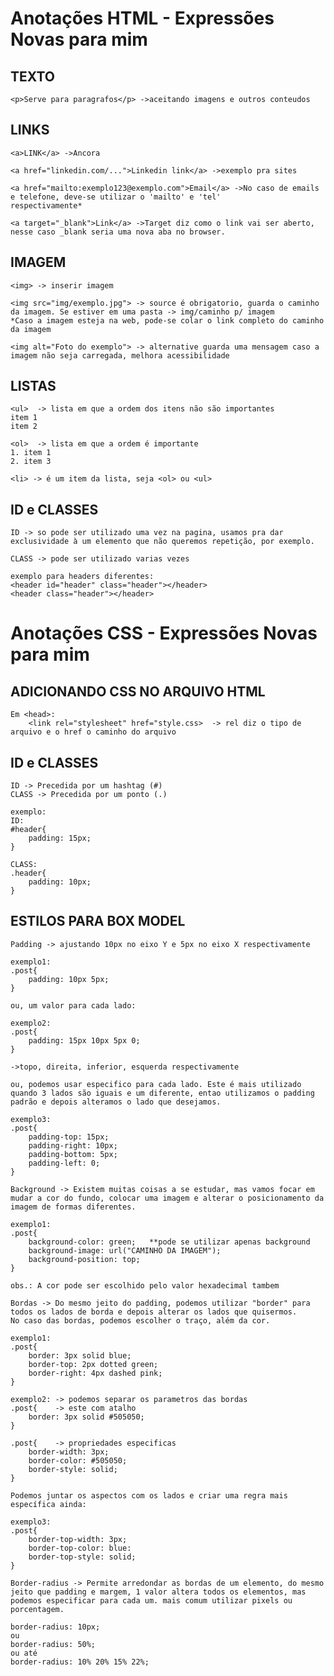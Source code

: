 # Anotações HTML - Expressões Novas para mim

## TEXTO
    <p>Serve para paragrafos</p> ->aceitando imagens e outros conteudos

## LINKS    
    <a>LINK</a> ->Ancora
    
    <a href="linkedin.com/...">Linkedin link</a> ->exemplo pra sites
    
    <a href="mailto:exemplo123@exemplo.com">Email</a> ->No caso de emails e telefone, deve-se utilizar o 'mailto' e 'tel' 
    respectivamente*
    
    <a target="_blank">Link</a> ->Target diz como o link vai ser aberto, nesse caso _blank seria uma nova aba no browser.

## IMAGEM
    <img> -> inserir imagem
    
    <img src="img/exemplo.jpg"> -> source é obrigatorio, guarda o caminho da imagem. Se estiver em uma pasta -> img/caminho p/ imagem
    *Caso a imagem esteja na web, pode-se colar o link completo do caminho da imagem

    <img alt="Foto do exemplo"> -> alternative guarda uma mensagem caso a imagem não seja carregada, melhora acessibilidade

## LISTAS
    <ul>  -> lista em que a ordem dos itens não são importantes
    item 1
    item 2

    <ol>  -> lista em que a ordem é importante
    1. item 1
    2. item 3

    <li> -> é um item da lista, seja <ol> ou <ul>

## ID e CLASSES
    ID -> so pode ser utilizado uma vez na pagina, usamos pra dar exclusividade à um elemento que não queremos repetição, por exemplo.

    CLASS -> pode ser utilizado varias vezes

    exemplo para headers diferentes:
    <header id="header" class="header"></header>
    <header class="header"></header>

# Anotações CSS - Expressões Novas para mim

## ADICIONANDO CSS NO ARQUIVO HTML

    Em <head>: 
        <link rel="stylesheet" href="style.css>  -> rel diz o tipo de arquivo e o href o caminho do arquivo

## ID e CLASSES
    ID -> Precedida por um hashtag (#)
    CLASS -> Precedida por um ponto (.)

    exemplo:
    ID:
    #header{
        padding: 15px;
    }

    CLASS:
    .header{
        padding: 10px;
    }

## ESTILOS PARA BOX MODEL

    Padding -> ajustando 10px no eixo Y e 5px no eixo X respectivamente

    exemplo1:
    .post{
        padding: 10px 5px;
    }
    
    ou, um valor para cada lado:

    exemplo2:
    .post{
        padding: 15px 10px 5px 0;  
    }
    
    ->topo, direita, inferior, esquerda respectivamente

    ou, podemos usar especifico para cada lado. Este é mais utilizado quando 3 lados são iguais e um diferente, entao utilizamos o padding padrão e depois alteramos o lado que desejamos.

    exemplo3:
    .post{
        padding-top: 15px;
        padding-right: 10px;
        padding-bottom: 5px;
        padding-left: 0;
    }

    Background -> Existem muitas coisas a se estudar, mas vamos focar em mudar a cor do fundo, colocar uma imagem e alterar o posicionamento da imagem de formas diferentes.

    exemplo1:
    .post{ 
        background-color: green;   **pode se utilizar apenas background
        background-image: url("CAMINHO DA IMAGEM");
        background-position: top;
    }

    obs.: A cor pode ser escolhido pelo valor hexadecimal tambem

    Bordas -> Do mesmo jeito do padding, podemos utilizar "border" para todos os lados de borda e depois alterar os lados que quisermos.
    No caso das bordas, podemos escolher o traço, além da cor.

    exemplo1:
    .post{
        border: 3px solid blue;
        border-top: 2px dotted green;
        border-right: 4px dashed pink;
    }

    exemplo2: -> podemos separar os parametros das bordas
    .post{    -> este com atalho
        border: 3px solid #505050;
    }
    
    .post{    -> propriedades especificas
        border-width: 3px;
        border-color: #505050;
        border-style: solid;
    }

    Podemos juntar os aspectos com os lados e criar uma regra mais específica ainda:

    exemplo3:
    .post{
        border-top-width: 3px;
        border-top-color: blue:
        border-top-style: solid;
    }

    Border-radius -> Permite arredondar as bordas de um elemento, do mesmo jeito que padding e margem, 1 valor altera todos os elementos, mas podemos especificar para cada um. mais comum utilizar pixels ou porcentagem.
    
    border-radius: 10px;
    ou
    border-radius: 50%;
    ou até 
    border-radius: 10% 20% 15% 22%;
